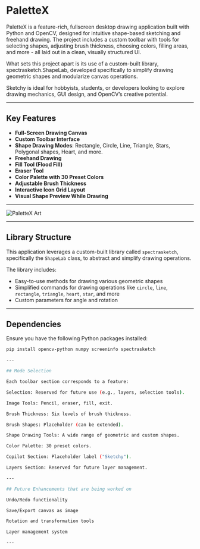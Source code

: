 # PaletteX

PaletteX is a feature-rich, fullscreen desktop drawing application built with Python and OpenCV, designed for intuitive shape-based sketching and freehand drawing. The project includes a custom toolbar with tools for selecting shapes, adjusting brush thickness, choosing colors, filling areas, and more - all laid out in a clean, visually structured UI.

What sets this project apart is its use of a custom-built library, spectrasketch.ShapeLab, developed specifically to simplify drawing geometric shapes and modularize canvas operations.

Sketchy is ideal for hobbyists, students, or developers looking to explore drawing mechanics, GUI design, and OpenCV’s creative potential.

---

## Key Features

- **Full-Screen Drawing Canvas**
- **Custom Toolbar Interface**
- **Shape Drawing Modes**: Rectangle, Circle, Line, Triangle, Stars, Polygonal shapes, Heart, and more.
- **Freehand Drawing**
- **Fill Tool (Flood Fill)**
- **Eraser Tool**
- **Color Palette with 30 Preset Colors**
- **Adjustable Brush Thickness**
- **Interactive Icon Grid Layout**
- **Visual Shape Preview While Drawing**

---

![PaletteX Art](assets/test_image)

---

## Library Structure

This application leverages a custom-built library called `spectrasketch`, specifically the `ShapeLab` class, to abstract and simplify drawing operations.

The library includes:
- Easy-to-use methods for drawing various geometric shapes
- Simplified commands for drawing operations like `circle`, `line`, `rectangle`, `triangle`, `heart`, `star`, and more
- Custom parameters for angle and rotation

---

## Dependencies

Ensure you have the following Python packages installed:

```bash
pip install opencv-python numpy screeninfo spectrasketch

---

## Mode Selection

Each toolbar section corresponds to a feature:

Selection: Reserved for future use (e.g., layers, selection tools).

Image Tools: Pencil, eraser, fill, exit.

Brush Thickness: Six levels of brush thickness.

Brush Shapes: Placeholder (can be extended).

Shape Drawing Tools: A wide range of geometric and custom shapes.

Color Palette: 30 preset colors.

Copilot Section: Placeholder label ("Sketchy").

Layers Section: Reserved for future layer management.

---

## Future Enhancements that are being worked on

Undo/Redo functionality

Save/Export canvas as image

Rotation and transformation tools

Layer management system

---

